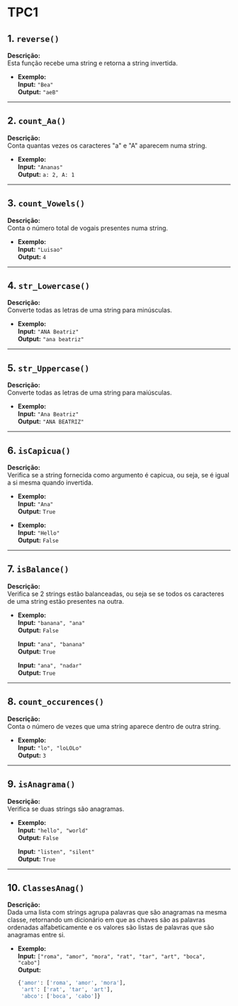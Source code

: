 # TPC1 

## 1. `reverse()`
**Descrição:**  
Esta função recebe uma string e retorna a string invertida.

- **Exemplo:**  
  **Input:** `"Bea"`  
  **Output:** `"aeB"`

---

## 2. `count_Aa()`
**Descrição:**  
Conta quantas vezes os caracteres "a" e "A" aparecem numa string.

- **Exemplo:**  
  **Input:** `"Ananas"`  
  **Output:** `a: 2, A: 1`

---

## 3. `count_Vowels()`
**Descrição:**  
Conta o número total de vogais presentes numa string.

- **Exemplo:**  
  **Input:** `"Luisao"`  
  **Output:** `4`

---

## 4. `str_Lowercase()`
**Descrição:**  
Converte todas as letras de uma string para minúsculas.

- **Exemplo:**  
  **Input:** `"ANA Beatriz"`  
  **Output:** `"ana beatriz"`

---

## 5. `str_Uppercase()`
**Descrição:**  
Converte todas as letras de uma string para maiúsculas.

- **Exemplo:**  
  **Input:** `"Ana Beatriz"`  
  **Output:** `"ANA BEATRIZ"`

---

## 6. `isCapicua()`
**Descrição:**  
Verifica se a string fornecida como argumento é capicua, ou seja, se é igual a si mesma quando invertida.

- **Exemplo:**  
  **Input:** `"Ana"`  
  **Output:** `True`

- **Exemplo:**  
  **Input:** `"Hello"`  
  **Output:** `False`
---

## 7. `isBalance()`
**Descrição:**  
Verifica se 2 strings estão balanceadas, ou seja se se todos os caracteres de uma string estão presentes na outra.

- **Exemplo:**  
  **Input:** `"banana", "ana"`  
  **Output:** `False`

  **Input:** `"ana", "banana"`  
  **Output:** `True`

  **Input:** `"ana", "nadar"`  
  **Output:** `True`

---

## 8. `count_occurences()`
**Descrição:**  
Conta o número de vezes que uma string aparece dentro de outra string.

- **Exemplo:**  
  **Input:** `"lo", "loLOLo"`  
  **Output:** `3`

---

## 9. `isAnagrama()`
**Descrição:**  
Verifica se duas strings são anagramas.

- **Exemplo:**  
  **Input:** `"hello", "world"`  
  **Output:** `False`

  **Input:** `"listen", "silent"`  
  **Output:** `True`
---

## 10. `ClassesAnag()`
**Descrição:**  
Dada uma lista com strings agrupa palavras que são anagramas na mesma classe, retornando um dicionário em que as chaves são as palavras ordenadas alfabeticamente e os valores são listas de palavras que são anagramas entre si.

- **Exemplo:**  
  **Input:** `["roma", "amor", "mora", "rat", "tar", "art", "boca", "cabo"]`  
  **Output:**  
  ```python
  {'amor': ['roma', 'amor', 'mora'],
   'art': ['rat', 'tar', 'art'],
   'abco': ['boca', 'cabo']}

